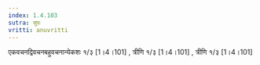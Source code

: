 ```yaml
---
index: 1.4.103
sutra: सुपः
vritti: anuvritti
---
```


 एकवचनद्विवचनबहुवचनान्येकशः १/३ [1।4।101] , त्रीणि १/३ [1।4।101] , त्रीणि १/३ [1।4।101]